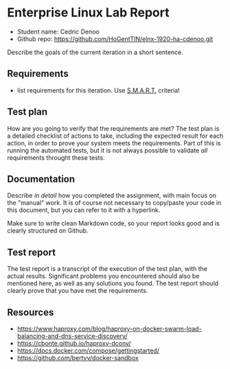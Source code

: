 # Enterprise Linux Lab Report

- Student name: Cedric Denoo
- Github repo: <https://github.com/HoGentTIN/elnx-1920-ha-cdenoo.git>

Describe the goals of the current iteration in a short sentence.

## Requirements

- list requirements for this iteration. Use [S.M.A.R.T.](https://en.wikipedia.org/wiki/SMART_criteria) criteria!

## Test plan

How are you going to verify that the requirements are met? The test plan is a detailed checklist of actions to take, including the expected result for each action, in order to prove your system meets the requirements. Part of this is running the automated tests, but it is not always possible to validate *all* requirements throught these tests.

## Documentation

Describe *in detail* how you completed the assignment, with main focus on the "manual" work. It is of course not necessary to copy/paste your code in this document, but you can refer to it with a hyperlink.

Make sure to write clean Markdown code, so your report looks good and is clearly structured on Github.

## Test report

The test report is a transcript of the execution of the test plan, with the actual results. Significant problems you encountered should also be mentioned here, as well as any solutions you found. The test report should clearly prove that you have met the requirements.

## Resources

- https://www.haproxy.com/blog/haproxy-on-docker-swarm-load-balancing-and-dns-service-discovery/
- https://cbonte.github.io/haproxy-dconv/
- https://docs.docker.com/compose/gettingstarted/
- https://github.com/bertvv/docker-sandbox